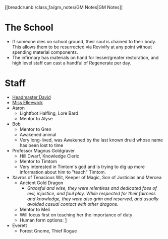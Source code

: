 [[breadcrumb /class_1a/gm_notes/GM Notes|GM Notes]]

# The School

* If someone dies on school ground, their soul is chained to their body. This allows them to be resurrected via Revivify at any point without spending material components.
* The infirmary has materials on hand for lesser/greater restoration, and high level staff can cast a handful of Regenerate per day.

# Staff

* [Headmaster David](^class_1a/Professor_David.png)
* [Miss Elleewick](^class_1a/Elleewick_ID.png)
* Aaron
  * Lightfoot Halfling, Lore Bard
  * Mentor to Alyse
* Bob
  * Mentor to Gren
  * Awakened animal
  * Very long-lived, was Awakened by the last known druid whose name has been lost to time 
* Professor Magnus Goldgraver
  * Hill Dwarf, Knowledge Cleric
  * Mentor to Timtom
  * Very interested in Timtom's god and is trying to dig up more information about him to "teach" Timtom. 
* Xavros of Tenacious Wit, Keeper of Magic, Son of Justicias and Mercea
  * Ancient Gold Dragon
    * _Graceful and wise, they were relentless and dedicated foes of evil, injustice, and foul play. While respected for their fairness and knowledge, they were also grim and reserved, and usually avoided casual contact with other dragons._
  * Mentor to Meli
  * Will focus first on teaching her the importance of duty
  * Human form options: [1](^class_1a/melis_mentor.png)
* Everett
  * Forest Gnome, Thief Rogue